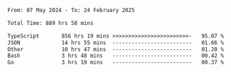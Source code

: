 
<!--START_SECTION:waka-->

```txt
From: 07 May 2024 - To: 24 February 2025

Total Time: 889 hrs 58 mins

TypeScript       856 hrs 19 mins >>>>>>>>>>>>>>>>>>>>>>>>-   95.07 %
JSON             14 hrs 55 mins  -------------------------   01.66 %
Other            10 hrs 47 mins  -------------------------   01.20 %
Bash             3 hrs 48 mins   -------------------------   00.42 %
Go               3 hrs 19 mins   -------------------------   00.37 %
```

<!--END_SECTION:waka-->

<!--

### Hi there 👋
**Iam-cesar/Iam-cesar** is a ✨ _special_ ✨ repository because its `README.md` (this file) appears on your GitHub profile.

Here are some ideas to get you started:

- 🔭 I’m currently working on ...
- 🌱 I’m currently learning ...
- 👯 I’m looking to collaborate on ...
- 🤔 I’m looking for help with ...
- 💬 Ask me about ...
- 📫 How to reach me: ...
- 😄 Pronouns: ...
- ⚡ Fun fact: ...
-->
